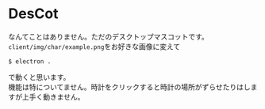 # DesCot

なんてことはありません。ただのデスクトップマスコットです。  
``client/img/char/example.png``をお好きな画像に変えて  

```
$ electron .
```

で動くと思います。  
機能は特についてません。時計をクリックすると時計の場所がずらせたりはしますが上手く動きません。